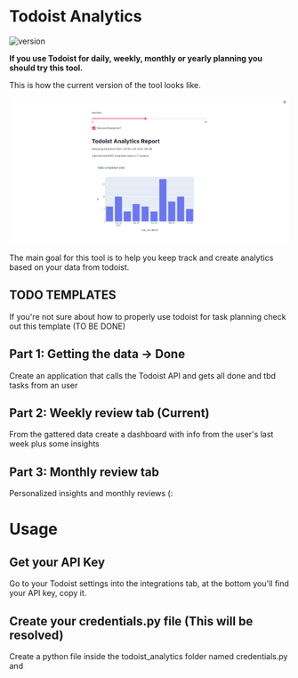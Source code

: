 # Todoist Analytics

![version](https://img.shields.io/badge/version-0.0.0-brightgreen)

<b>
If you use Todoist for daily, weekly, monthly or yearly planning you should try this tool.
</b>

This is how the current version of the tool looks like.

<img src='assets/images/dashboard_sample.png'>


The main goal for this tool is to help you keep track and create analytics based on your data from todoist.

## TODO TEMPLATES
If you're not sure about how to properly use todoist for task planning check out this template (TO BE DONE)

## Part 1: Getting the data -> Done
Create an application that calls the Todoist API and gets all done and tbd tasks from an user

## Part 2: Weekly review tab (Current)
From the gattered data create a dashboard with info from the user's last week plus some insights

## Part 3: Monthly review tab
Personalized insights and monthly reviews (:


# Usage

## Get your API Key
Go to your Todoist settings into the integrations tab, at the bottom you'll find your API key, copy it.

## Create your credentials.py file (This will be resolved)
Create a python file inside the todoist_analytics folder named credentials.py and 